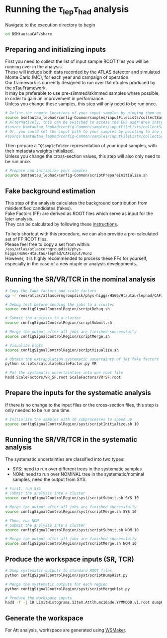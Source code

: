 Running the $`\tau_{\textrm{lep}}\tau_{\textrm{had}}`$ analysis
===============================================================

Navigate to the execution directory to begin
```bash
cd BSMtautauCAF/share
```

Preparing and initializing inputs
---------------------------------

First you need to collect the list of input sample ROOT files you will be running over in the analysis.  
These will include both data recorded by the ATLAS detector and simulated Monte Carlo (MC), for each year and campaign of operation.  
Our framework is currently designed to run over flat ntuples produced by the [xTauFramework](https://gitlab.cern.ch/atlas-phys-hdbs-htautau/xTauFramework).  
It may be preferable to use pre-slimmed/skimmed samples where possible, in order to gain an improvement in performance.  
Unless you change these samples, this step will only need to be run once.  
```bash
# Define the remote locations of your input samples by pinging them on EOS through XRootD
source bsmtautau_lephad/config-Common/samples/inputFileLists/collectSamples.sh eosatlas "/eos/atlas/path/to/my/ntuples/YYMMDD"
# Alternatively, this can be switched to access the EOS user area instead
#source bsmtautau_lephad/config-Common/samples/inputFileLists/collectSamples.sh eosuser "/eos/user/path/to/my/ntuples/YYMMDD"
# Or, you could set the input path to your samples by pointing to any other local directory
#source bsmtautau_lephad/config-Common/samples/inputFileLists/collectSamples.sh local "/any/other/path/to/my/ntuples/YYMMDD"
```

Then prepare a `TQSampleFolder` representation of your input samples, with their metadata weights initialized.  
Unless you change the cross-section values, this step will also only need to be run once.  
```bash
# Prepare and initialize your samples
source bsmtautau_lephad/config-Common/scriptPrepareInitialize.sh
```

Fake background estimation
--------------------------

This step of the analysis calculates the background contribution from misidentified candidates (fakes).  
Fake Factors (FF) are derived as ROOT files which serve as input for the later analysis.  
They can be calculated by following these [instructions](doc/Fakes.md).  

To help shortcut with this procedure, we can also provide a pre-calculated set of FF ROOT files.  
Please feel free to copy a set from within: `/eos/atlas/atlascerngroupdisk/phys-higgs/HSG6/Htautau/lephad/CAFInput/Run2`  
However, it is highly recommended to process these FFs for yourself, especially in the case of a new ntuple or analysis developments.  

Running the SR/VR/TCR in the nominal analysis
---------------------------------------------

```bash
# Copy the fake factors and scale factors
cp -r /eos/atlas/atlascerngroupdisk/phys-higgs/HSG6/Htautau/lephad/CAFInput/Run2/* .

# Debug test before sending the jobs to a cluster
source configSignalControlRegion/scriptDebug.sh

# Submit the analysis to a cluster
source configSignalControlRegion/scriptSubmit.sh

# Merge the output after all jobs are finished successfully
source configSignalControlRegion/scriptMerge.sh

# Visualize plots
source configSignalControlRegion/scriptVisualize.sh 

# Obtain the extrapolation systematic uncertainty of jet fake factors
python scripts/calculateScaleFactor.py VR

# Put the systematic uncertainties into one root file
hadd ScaleFactors/VR_SF.root ScaleFactors/VR*SF.root
```

Prepare the inputs for the systematic analysis
----------------------------------------------

If there is no change to the input files or the cross-section files, this step is only needed to be run one time.
```bash
# Initialize the samples with 10 subprocesses to speed up
source configSignalControlRegion/syst/scriptInitialize.sh 10
```

Running the SR/VR/TCR in the systematic analysis
------------------------------------------------

The systematic uncertainties are classified into two types:
- SYS: need to run over different trees in the systematic samples
- NOM: need to run over NOMINAL tree in the systematic/nominal samples, need the output from SYS.

```bash
# First, run SYS
# Submit the anslysis into a cluster
source configSignalControlRegion/syst/scriptSubmit.sh SYS 10

# Merge the output after all jobs are finished successfully
source configSignalControlRegion/syst/scriptMerge.sh SYS 10

# Then, run NOM
# Submit the anslysis into a cluster
source configSignalControlRegion/syst/scriptSubmit.sh NOM 10

# Merge the output after all jobs are finished successfully
source configSignalControlRegion/syst/scriptMerge.sh NOM 10
```

Produce the workspace inputs (SR, TCR)
--------------------------------------

```bash
# Dump systematic outputs to standard ROOT files
python configSignalControlRegion/syst/scriptDumpHist.py

# Merge the systematic outputs for each region
python configSignalControlRegion/syst/scriptMergeHist.py

# Produce the workspace inputs
hadd -f -j 10 LimitHistograms.13teV.Attlh.mc16ade.YYMMDDD.v1.root dumpHist/c16ade_sr*.root dumpHist/c16ade_tcr*.root
```

Generate the workspace
----------------------
For Att analysis, workspace are generated using [WSMaker](https://gitlab.cern.ch/atlas-phys-hdbs-htautau/WSMaker_Htautau).
